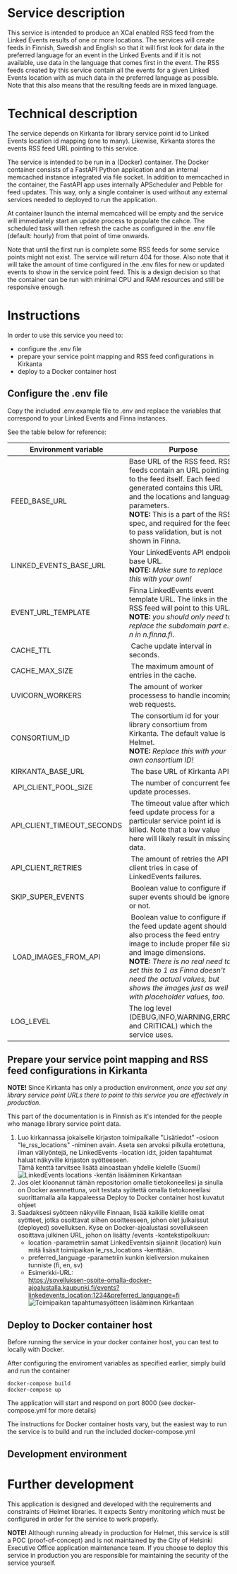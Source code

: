 # Service description

This service is intended to produce an XCal enabled RSS feed from the Linked Events results of one or more locations. The services will create feeds in Finnish, Swedish and English so that it will first look for data in the preferred language for an event in the Linked Events and if it is not available, use data in the language that comes first in the event.
The RSS feeds created by this service contain all the events for a given Linked Events location with as much data in the preferred language as possible. Note that this also means that the resulting feeds are in mixed language.

# Technical description

The service depends on Kirkanta for library service point id to Linked Events location id mapping (one to many). Likewise, Kirkanta stores the events RSS feed URL pointing to this service.

The service is intended to be run in a (Docker) container. The Docker container consists of a FastAPI Python application and an internal memcached instance integrated via file socket. In addition to memcached in the container, the FastAPI app uses internally APScheduler and Pebble for feed updates. This way, only a single container is used without any external services needed to deployed to run the application.

At container launch the internal memcahced will be empty and the service will immediately start an update process to populate the cahce. The scheduled task will then refresh the cache as configured in the .env file (default: hourly) from that point of time onwards.

Note that until the first run is complete some RSS feeds for some service points might not exist. The service will return 404 for those. Also note that it will take the amount of time configured in the .env files for new or updated events to show in the service point feed. This is a design decision so that the container can be run with minimal CPU and RAM resources and still be responsive enough.

# Instructions

In order to use this service you need to:
- configure the .env file
- prepare your service point mapping and RSS feed configurations in Kirkanta
- deploy to a Docker container host

## Configure the .env file 

Copy the included .env.example file to .env and replace the variables that correspond to your Linked Events and Finna instances.

See the table below for reference:

| Environment variable | Purpose | Example value |
| - | - | - |
| FEED_BASE_URL | Base URL of the RSS feed. RSS feeds contain an URL pointing to the feed itself. Each feed generated contains this URL and the locations and language parameters. <br/> **NOTE:** This is a part of the RSS spec, and required for the feed to pass validation, but is not shown in Finna. | https://example.org/ |
| LINKED_EVENTS_BASE_URL | Your LinkedEvents API endpoint base URL. <br/> **NOTE:** *Make sure to replace this with your own!* | https://api.hel.fi/linkedevents/v1 |
| EVENT_URL_TEMPLATE | Finna LinkedEvents event template URL. The links in the RSS feed will point to this URL. <br/>  **NOTE:** *you should only need to replace the subdomain part e.g. n in n.finna.fi*.  | https://helmet.finna.fi/FeedContent/LinkedEvents?id={id} |
| CACHE_TTL | Cache update interval in seconds. | 3600 |
| CACHE_MAX_SIZE | The maximum amount of entries in the cache. | 3600 |
| UVICORN_WORKERS | The amount of worker processess to handle incoming web requests. | 4 |
| CONSORTIUM_ID | The consortium id for your library consortium from Kirkanta. The default value is Helmet. <br/> **NOTE:** *Replace this with your own consortium ID!* | 2093 |
| KIRKANTA_BASE_URL | The base URL of Kirkanta API | https://api.kirjastot.fi/v4 |
| API_CLIENT_POOL_SIZE | The number of concurrent feed update processes. | 10 |
| API_CLIENT_TIMEOUT_SECONDS | The timeout value after which a feed update process for a particular service point id is killed. Note that a low value here will likely result in missing data. | 300 |
| API_CLIENT_RETRIES | The amount of retries the API client tries in case of LinkedEvents failures. | 3 |
| SKIP_SUPER_EVENTS | Boolean value to configure if super events should be ignored or not. | 1 | 
| LOAD_IMAGES_FROM_API | Boolean value to configure if the feed update agent should also process the feed entry image to include proper file size and image dimensions. <br/> **NOTE:** *There is no real need to set this to 1 as Finna doesn't need the actual values, but shows the images just as well with placeholder values, too.* | 0 |
| LOG_LEVEL | The log level (DEBUG,INFO,WARNING,ERROR and CRITICAL) which the service uses. | INFO |

## Prepare your service point mapping and RSS feed configurations in Kirkanta

**NOTE!** Since Kirkanta has only a production environment, *once you set any library service point URLs there to point to this service you are effectively in production*. 

This part of the documentation is in Finnish as it's intended for the people who manage library service point data.

1. Luo kirkannassa jokaiselle kirjaston toimipaikalle "Lisätiedot" -osioon "le_rss_locations" -niminen avain. Aseta sen arvoksi pilkulla erotettuna, ilman väliyöntejä, ne LinkedEvents -location id:t, joiden tapahtumat haluat näkyville kirjaston syötteeseen. <br/>Tämä kenttä tarvitsee lisätä ainoastaan yhdelle kielelle (Suomi) ![LinkedEvents locations -kentän lisääminen Kirkantaan](doc_images/add_le_rss_locations.png)
2. Jos olet kloonannut tämän repositorion omalle tietokoneellesi ja sinulla on Docker asennettuna, voit testata syötettä omalla tietokoneellasi suorittamalla alla kappaleessa Deploy to Docker container host kuvatut ohjeet
3. Saadaksesi syötteen näkyville Finnaan, lisää kaikille kielille omat syötteet, jotka osoittavat siihen osoitteeseen, johon olet julkaissut (deployed) sovelluksen. Kyse on Docker-ajoalustasi sovellukseen osoittava julkinen URL, johon on lisätty /events -kontekstipolkuun:
    * location -parametriin samat LinkedEventsin sijainnit (location) kuin mitä lisäsit toimipaikan le_rss_locations -kenttään.
    * preferred_language -parametriin kunkin kieliversion mukainen tunniste (fi, en, sv)
    * Esimerkki-URL: <br/> https://sovelluksen-osoite-omalla-docker-ajoalustalla.kaupunki.fi/events?linkedevents_location:1234&preferred_languange=fi ![Toimipaikan tapahtumasyötteen lisääminen Kirkantaan](doc_images/add_tapahtumat.png)

## Deploy to Docker container host

Before running the service in your docker container host, you can test to locally with Docker.

After configuring the enviroment variables as specified earlier, simply build and run the container

```
docker-compose build
docker-compose up
```

The application will start and respond on port 8000 (see docker-compose.yml for more details)

The instructions for Docker container hosts vary, but the easiest way to run the service is to build and run the included docker-compose.yml 

## Development environment



# Further development

This application is designed and developed with the requirements and constraints of Helmet libraries. It expects Sentry monitoring which must be configured in order for the service to work properly. 

**NOTE!** Although running already in production for Helmet, this service is still a POC (proof-of-concept) and is not maintained by the City of Helsinki Executive Office application maintenance team. If you choose to deploy this service in production you are responsible for maintaining the security of the service yourself.
